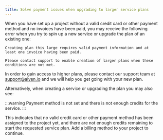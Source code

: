 ```yaml
---
title: Solve payment issues when upgrading to larger service plans
---
```


When you have set up a project without a valid credit card or other
payment method and no invoices have been paid, you may receive the
following error when you try to spin up a new service or upgrade the
plan of an existing one:

```text
Creating plan this large requires valid payment information and at least one invoice having been paid.

Please contact support to enable creation of larger plans when these conditions are not met.
```

In order to gain access to higher plans, please contact our support team
at [support@aiven.io](mailto:support@aiven.io) and we will help you get going with your new plan.

Alternatively, when creating a service or upgrading the plan you may
also see:

:::warning
Payment method is not set and there is not enough credits for the
service.
:::

This indicates that no valid credit card or other payment method has
been assigned to the project yet, and there are not enough credits
remaining to start the requested service plan. Add a billing method to
your project to continue.
